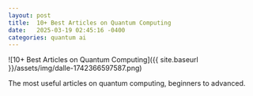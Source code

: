 ```yaml
---
layout: post
title:  10+ Best Articles on Quantum Computing
date:   2025-03-19 02:45:16 -0400
categories: quantum ai
---
```


![10+ Best Articles on Quantum Computing]({{ site.baseurl }}/assets/img/dalle-1742366597587.png)

The most useful articles on quantum computing, beginners to advanced.

<!-- Add info graph here -->
